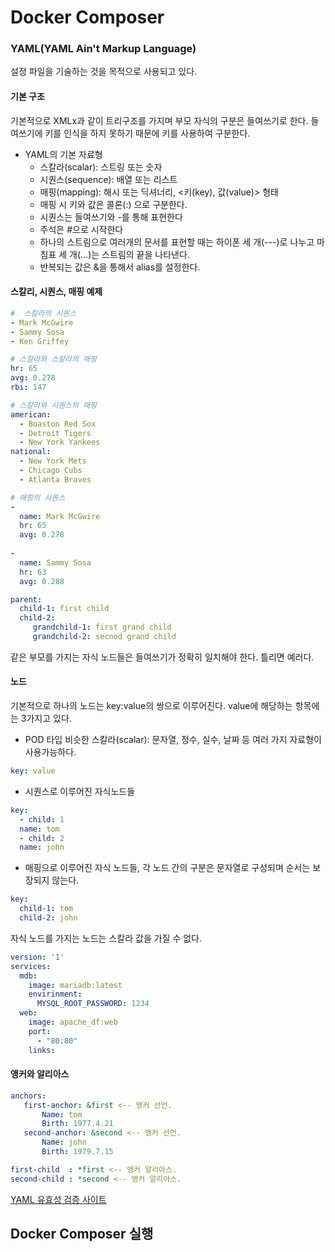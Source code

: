 # Docker Composer 




### YAML(YAML Ain't Markup Language)
설정 파일을 기술하는 것을 목적으로 사용되고 있다. 

#### 기본 구조 
기본적으로 XMLx과 같이 트리구조를 가지며 부모 자식의 구분은 들여쓰기로 한다. 들여쓰기에 <tab> 키를 인식을 하지 못하기 때문에 <Space>
키를 사용하여 구분한다.

* YAML의 기본 자료형 
  * 스칼라(scalar): 스트링 또는 숫자
  * 시퀀스(sequence): 배열 또는 리스트
  * 매핑(mapping): 해시 또는 딕셔너리, <키(key), 값(value)> 형태
  * 매핑 시 키와 값은 콜론(:) 으로 구분한다. 
  * 시퀀스는 들여쓰기와 -를 통해 표현한다 
  * 주석은 #으로 시작한다
  * 하나의 스트림으로 여러개의 문서를 표현할 때는 하이폰 세 개(---)로 나누고 마침표 세 개(...)는 스트림의 끝을 나타낸다. 
  * 반복되는 값은 &을 통해서 alias를 설정한다.
  
#### 스칼리, 시퀀스, 매핑 예제

```YAML
#  스칼라의 시퀀스
- Mark McGwire
- Sammy Sosa
- Ken Griffey

# 스칼라와 스칼라의 매핑 
hr: 65
avg: 0.278
rbi: 147

# 스칼라와 시퀀스의 매핑
american:
  - Boaston Red Sox
  - Detroit Tigers
  - New York Yankees
national:
  - New York Mets
  - Chicago Cubs
  - Atlanta Braves

# 매핑의 시퀀스
- 
  name: Mark McGwire
  hr: 65
  avg: 0.278
  
-
  name: Sammy Sosa
  hr: 63
  avg: 0.288
```

```YAML
parent:
  child-1: first child
  child-2:
     grandchild-1: first grand child
     grandchild-2: secnod grand child
 ```
같은 부모를 가지는 자식 노드들은 들여쓰기가 정확히 일치해야 한다. 틀리면 예러다. 

#### 노드
기본적으로 하나의 노드는 key:value의 쌍으로 이루어진다. value에 해당하는 항목에는 3가지고 있다. 

* POD 타입 비슷한 스칼라(scalar): 문자열, 정수, 실수, 날짜 등 여러 가지 자료형이 사용가능하다. 
```YAML
key: value
```
* 시퀀스로 이루어진 자식노드들
```YAML
key: 
  - child: 1
  name: tom
  - child: 2
  name: john
```

* 매핑으로 이루어진 자식 노드들, 각 노드 간의 구분은 문자열로 구성되며 순서는 보장되지 않는다. 
```YAML
key:
  child-1: tom
  child-2: john
```
자식 노드를 가지는 노드는 스칼라 값을 가질 수 없다.

```YAML
version: '1'
services:
  mdb:
    image: mariadb:latest
    envirinment:
      MYSQL_ROOT_PASSWORD: 1234
  web:
    image: apache_df:web
    port:
      - "80:80"
    links: 
```
#### 앵커와 알리아스 

 ```YAML
 anchors:
    first-anchor: &first <-- 앵커 선언.
        Name: tom
        Birth: 1977.4.21
    second-anchor: &second <-- 앵커 선언.
        Name: john
        Birth: 1979.7.15

first-child  : *first <-- 앵커 알리아스.
second-child : *second <-- 앵커 알리아스.
```

[YAML 유효성 검증 사이트](http://www.yamllint.com/) 


## Docker Composer 실행 
